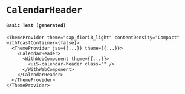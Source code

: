 # `CalendarHeader`

#### `Basic Test (generated)`

```
<ThemeProvider theme="sap_fiori3_light" contentDensity="Compact" withToastContainer={false}>
  <ThemeProvider jss={{...}} theme={{...}}>
    <CalendarHeader>
      <WithWebComponent theme={{...}}>
        <ui5-calendar-header class="" />
      </WithWebComponent>
    </CalendarHeader>
  </ThemeProvider>
</ThemeProvider>
```

